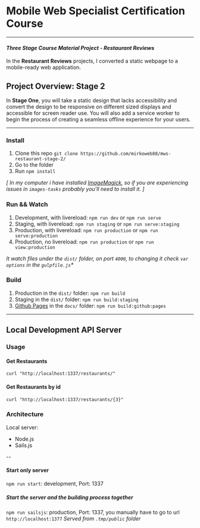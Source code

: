 # Mobile Web Specialist Certification Course
---
#### _Three Stage Course Material Project - Restaurant Reviews_

In the **Restaurant Reviews** projects, I converted a static webpage to a mobile-ready web application.

## Project Overview: Stage 2

In **Stage One**, you will take a static design that lacks accessibility and convert the design to be responsive on different sized displays and accessible for screen reader use. You will also add a service worker to begin the process of creating a seamless offline experience for your users.

---

### Install

1. Clone this repo `git clone https://github.com/mirkoweb88/mws-restaurant-stage-2/`
2. Go to the folder
3. Run `npm install`

_[ In my computer i have installed [ImageMagick](http://www.imagemagick.org/script/download.php "Go to Download page"), so if you are experiencing issues in `images-tasks` probably you'll need to install it. ]_

### Run && Watch

1. Development, with livereload: `npm run dev` or `npm run serve`
2. Staging, with livereload: `npm run staging` or `npm run serve:staging`
3. Production, with livereload: `npm run production` or `npm run serve:production`
4. Production, no livereload: `npm run production` or `npm run view:production`

_It watch files under the `dist/` folder, on port `4000`, to changing it check `var options` in the `gulpfile.js`*_

### Build

1. Production in the `dist/` folder: `npm run build`
2. Staging in the `dist/` folder: `npm run build:staging`
3. [Github Pages](https://pages.github.com/ "Github Pages") in the `docs/` folder: `npm run build:github:pages`

---


## Local Development API Server

### Usage

#### Get Restaurants

`curl "http://localhost:1337/restaurants/"`

#### Get Restaurants by id

`curl "http://localhost:1337/restaurants/{3}"`

### Architecture

Local server:

- Node.js
- Sails.js

--

#### Start only server

`npm run start`: development, Port: 1337

##### Start the server and the building process together

`npm run sailsjs`: production, Port: 1337, you manually have to go to url `http://localhost:1377`
_Served from `.tmp/public` folder_

